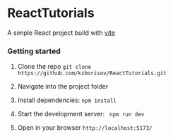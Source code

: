 # ReactTutorials

A simple React project build with [vite](https://vite.dev/)

### Getting started

1. Clone the repo
   `git clone https://github.com/kzborisov/ReactTutorials.git`

2. Navigate into the project folder
3. Install dependencies:
   `npm install`
4. Start the development server:
   ` npm run dev`
5. Open in your browser `http://localhost:5173/`
